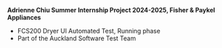 **Adrienne Chiu Summer Internship Project 2024-2025, Fisher & Paykel Appliances**
- FCS200 Dryer UI Automated Test, Running phase
- Part of the Auckland Software Test Team
